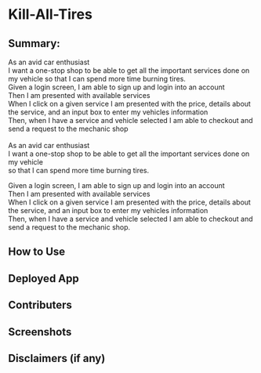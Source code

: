 # Kill-All-Tires

## Summary:

As an avid car enthusiast<br />
I want a one-stop shop to be able to get all the important services done on my vehicle
so that I can spend more time burning tires.<br />
Given a login screen, I am able to sign up and login into an account<br />
Then I am presented with available services<br />
When I click on a given service I am presented with the price, details about the service, and an input box to enter my vehicles information<br />
Then, when I have a service and vehicle selected I am able to checkout and send a request to the mechanic shop<br />
<br />
As an avid car enthusiast <br />
I want a one-stop shop to be able to get all the important services done on my vehicle <br />
so that I can spend more time burning tires. <br />

Given a login screen, I am able to sign up and login into an account <br />
Then I am presented with available services <br />
When I click on a given service I am presented with the price, details about the service, and an input box to enter my vehicles information <br />
Then, when I have a service and vehicle selected I am able to checkout and send a request to the mechanic shop. <br />

## How to Use

## Deployed App

## Contributers

## Screenshots

## Disclaimers (if any)
